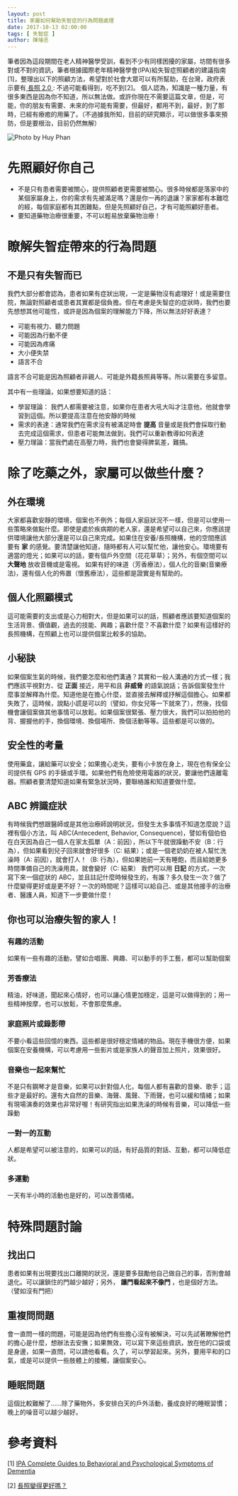```yaml
---
layout: post
title: 家屬如何幫助失智症的行為問題處理 
date: 2017-10-13 02:00:00
tags: [ 失智症 ]
author: 陳璿丞
---
```

筆者因為這段期間在老人精神醫學受訓，看到不少有同樣困擾的家屬，坊間有很多對或不對的資訊，筆者根據國際老年精神醫學會(IPA)給失智症照顧者的建議指南[1]，整理出以下的照顧方法，希望對於社會大眾可以有所幫助，在台灣，政府表示要有[ 長照 2.0 ](http://www.ey.gov.tw/hot_topic.aspx?n=a1c2b2c174e64de7&sms=ab6812391dc74db8): 不過可能看得到，吃不到[2]。 個人認為，知識是一種力量，有很多東西是因為你不知道，所以無法做。或許你現在不需要這篇文章，但是，可能，你的朋友有需要、未來的你可能有需要，但最好，都用不到，最好，到了那時，已經有療癒的用藥了。（不過據我所知，目前的研究顯示，可以做很多事來預防，但是要根治，目前仍然無解）

![Photo by Huy Phan](https://i.imgur.com/pnKscIY.jpg)

<!--more-->

先照顧好你自己
==============

-   不是只有患者需要被關心，提供照顧者更需要被關心。很多時候都是落家中的某個家屬身上，你的需求有先被滿足嗎？還是你一再的退讓？家家都有本難唸的經，每個家庭都有其困難點，但是先照顧好自己，才有可能照顧好患者。
-   要知道藥物治療很重要，不可以輕易放棄藥物治療！

瞭解失智症帶來的行為問題
========================

不是只有失智而已
----------------

我們大部分都會認為，患者如果有症狀出現，一定是藥物沒有處理好！或是需要住院，無論對照顧者或患者其實都是個負擔。但在考慮是失智症的症狀時，我們也要先想想其他可能性，或許是因為個案的理解能力下降，所以無法好好表達？

-   可能有視力、聽力問題
-   可能因為行動不便
-   可能因為疼痛
-   大小便失禁
-   語言不合

語言不合可能是因為照顧者非親人、可能是外籍長照員等等。所以需要在多留意。

其中有一些理論，如果想要知道的話：

-   學習理論： 我們人都需要被注意，如果你在患者大吼大叫才注意他，他就會學習到這個。所以要提高注意在他安靜的時候
-   需求的表達：通常我們在需求沒有被滿足時會 **提高** 音量或是我們會採取行動去完成這個需求，但患者可能無法做到，我們可以重新教導如何表達
-   壓力理論：當我們處在高壓力時，我們也會變得脾氣差，難搞。

除了吃藥之外，家屬可以做些什麼？
================================

外在環境
--------

大家都喜歡安靜的環境，個案也不例外；每個人家庭狀況不一樣，但是可以使用一些策略來做點什麼。即使是處於疾病期的老人家，還是希望可以自己來，你應該提供環境讓他大部分還是可以自己來完成。如果住在安養/長照機構，他的空間應該要有 **家** 的感覺。要清楚讓他知道，隨時都有人可以幫忙他，讓他安心。環境要有適當的燈光；如果可以的話，要有個戶外空間（花花草草）；另外，有個空間可以 **大聲地** 放收音機或是電視。 如果有好的味道（芳香療法），個人化的音樂(音樂療法)，還有個人化的佈置（懷舊療法），這些都是證實是有幫助的。

個人化照顧模式
--------------

這可能需要的支出或是心力相對大，但是如果可以的話，照顧者應該要知道個案的生活背景、價值觀，過去的技能、興趣；喜歡什麼？不喜歡什麼？如果有這樣好的長照機構，在照顧上也可以提供個案比較多的協助。

小秘訣
------

如果個案生氣的時候，我們要怎麼和他們溝通？其實和一般人溝通的方式一樣；我們應該平視對方、從 **正面** 接近，用平和且 **非威脅** 的語氣說話；告訴個案發生什麼事並解釋為什麼。知道他是在擔心什麼，並直接去解釋或抒解這個擔心。如果都失敗了，這時候，說點小謊是可以的（譬如，你女兒等一下就來了），然後，找個機會讓個案做其他事情可以放鬆。如果個案很緊張、壓力很大，我們可以拍拍他的背、握握他的手，換個環境、換個場所、換個活動等等。這些都是可以做的。

安全性的考量
------------

使用藥盒，讓給藥可以安全；如果擔心走失，要有小卡放在身上，現在也有保全公司提供有 GPS 的手錶或手環。如果他們有危險使用電器的狀況，要讓他們遠離電器。照顧者要清楚知道如果有緊急狀況時，要聯絡誰和知道要做什麼。

ABC 辨識症狀
------------

有時候我們想跟醫師或是其他治療師說明狀況，但發生太多事情不知道怎麼說？這裡有個小方法，叫 ABC(Antecedent, Behavior, Consequence)，譬如有個伯伯在白天因為自己一個人在家太孤單（A：前因），所以下午就很躁動不安（B：行為），但如果看到兒子回來就會好很多（C: 結果）；或是一個老奶奶在被人幫忙洗澡時（A: 前因），就會打人！（B: 行為），但如果她前一天有睡飽，而且給她更多時間準備自己的洗澡用具，就會變好（C: 結果） 我們可以用 **日記** 的方式，一次寫下來一個症狀的 ABC，並且註記什麼時候發生的，有誰？多久發生一次？做了什麼變得更好或是更不好？一次的時間呢？這樣可以給自己、或是其他接手的治療者、醫護人員，知道下一步要做什麼！

你也可以治療失智的家人！
------------------------

### 有趣的活動

如果有一些有趣的活動，譬如合唱團、興趣、可以動手的手工藝，都可以幫助個案

### 芳香療法

精油，好味道，聞起來心情好，也可以讓心情更加穩定，這是可以做得到的；用一些精神按摩，也可以放鬆，不會那麼焦慮。

### 家庭照片或錄影帶

不要小看這些回憶的東西。這些都是很好穩定情緒的物品。現在手機很方便，如果個案在安養機構，可以考慮用一些影片或是家族人的聲音加上照片，效果很好。

### 音樂也一起來幫忙

不是只有鋼琴才是音樂，如果可以針對個人化，每個人都有喜歡的音樂、歌手；這些才是最好的。還有大自然的音樂、海聲、風聲、下雨聲，也可以緩和情緒；如果有現場演奏的效果也非常好喔！有研究指出如果洗澡的時候有音樂，可以降低一些躁動

### 一對一的互動

人都是希望可以被注意的，如果可以的話，有好品質的對話、互動，都可以降低症狀。

### 多運動

一天有半小時的活動也是好的，可以改善情緒。

特殊問題討論
============

找出口
------

患者如果有出現要找出口離開的狀況，還是要多鼓勵他自己做自己的事，否則會越退化。可以讓鎖住的門越少越好；另外， **讓門看起來不像門** ，也是個好方法。（譬如沒有門把）

重複問問題
----------

會一直問一樣的問題，可能是因為他們有些擔心沒有被解決，可以先試著瞭解他們的擔心是什麼，想辦法去安撫；如果無效，可以寫下來這些資訊，放在他的口袋或是身邊，如果一直問，可以請他看看。久了，可以學習起來。另外，要用平和的口氣，或是可以提供一些肢體上的接觸，讓個案安心。

睡眠問題
--------

這個比較難解了……除了藥物外，多安排白天的戶外活動，養成良好的睡眠習慣；晚上的噪音可以越少越好。

參考資料
========

[1] [IPA Complete Guides to Behavioral and Psychological Symptoms of Dementia ](https://www.ipa-online.org/publications/guides-to-bpsd)

[2] [長照變得更好嗎？](https://www.twreporter.org/a/opinion-long-term-care-version2)
